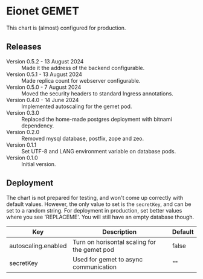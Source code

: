 # Eionet GEMET

This chart is (almost) configured for production.

## Releases

<dl>
  <dt>Version 0.5.2 - 13 August 2024</dt>
  <dd>Made it the address of the backend configurable.</dd>

  <dt>Version 0.5.1 - 13 August 2024</dt>
  <dd>Made replica count for webserver configurable.</dd>

  <dt>Version 0.5.0 - 7 August 2024</dt>
  <dd>Moved the security headers to standard Ingress annotations.</dd>

  <dt>Version 0.4.0 - 14 June 2024</dt>
  <dd>Implemented autoscaling for the gemet pod.</dd>

  <dt>Version 0.3.0</dt>
  <dd>Replaced the home-made postgres deployment with bitnami dependency.</dd>

  <dt>Version 0.2.0</dt>
  <dd>Removed mysql database, postfix, zope and zeo.</dd>

  <dt>Version 0.1.1</dt>
  <dd>Set UTF-8 and LANG environment variable on database pods.</dd>

  <dt>Version 0.1.0</dt>
  <dd>Initial version.</dd>

</dl>

## Deployment

The chart is not prepared for testing, and won't come up correctly with default values. However, the
only value to set is the `secretKey`, and can be set to a random string. For deployment in production,
set better values where you see 'REPLACEME'. You will still have an empty database though.

| Key | Description | Default |
| --- | ----------- | ------- |
| autoscaling.enabled | Turn on horisontal scaling for the gemet pod | false |
| secretKey | Used for gemet to async communication | "" |

